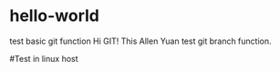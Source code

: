 # hello-world
test basic git function
Hi GIT!
This Allen Yuan test git branch function.

#Test in linux host
